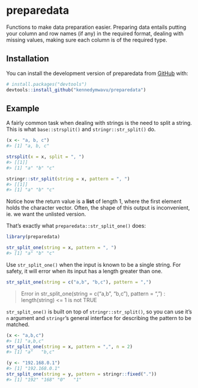 
<!-- README.md is generated from README.Rmd. Please edit that file -->

# preparedata

<!-- badges: start -->
<!-- badges: end -->

Functions to make data preparation easier. Preparing data entails
putting your column and row names (if any) in the required format,
dealing with missing values, making sure each column is of the required
type.

## Installation

You can install the development version of preparedata from
[GitHub](https://github.com/) with:

``` r
# install.packages("devtools")
devtools::install_github("kennedymwavu/preparedata")
```

## Example

A fairly common task when dealing with strings is the need to split a
string. This is what `base::strsplit()` and `stringr::str_split()` do.

``` r
(x <- "a, b, c")
#> [1] "a, b, c"

strsplit(x = x, split = ", ")
#> [[1]]
#> [1] "a" "b" "c"

stringr::str_split(string = x, pattern = ", ")
#> [[1]]
#> [1] "a" "b" "c"
```

Notice how the return value is a **list** of length 1, where the first
element holds the character vector. Often, the shape of this output is
inconvenient, ie. we want the unlisted version.

That’s exactly what `preparedata::str_split_one()` does:

``` r
library(preparedata)

str_split_one(string = x, pattern = ", ")
#> [1] "a" "b" "c"
```

Use `str_split_one()` when the input is known to be a single string. For
safety, it will error when its input has a length greater than one.

``` r
str_split_one(string = c("a,b", "b,c"), pattern = ",")
```

> Error in str_split_one(string = c(“a,b”, “b,c”), pattern = “,”) :
> length(string) \<= 1 is not TRUE

`str_split_one()` is built on top of `stringr::str_split()`, so you can
use it’s `n` argument and `stringr`’s general interface for describing
the pattern to be matched.

``` r
(x <- "a,b,c")
#> [1] "a,b,c"
str_split_one(string = x, pattern = ",", n = 2)
#> [1] "a"   "b,c"

(y <- "192.168.0.1")
#> [1] "192.168.0.1"
str_split_one(string = y, pattern = stringr::fixed("."))
#> [1] "192" "168" "0"   "1"
```
